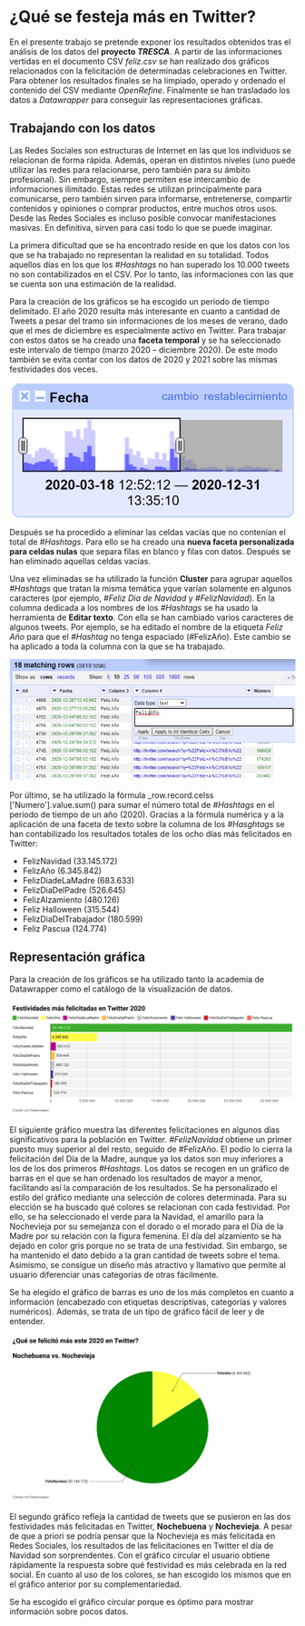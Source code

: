 # ¿Qué se festeja más en Twitter?

En el presente trabajo se pretende exponer los resultados obtenidos tras el análisis de los datos del **proyecto _TRESCA_**. A partir de las informaciones vertidas en el documento CSV _feliz.csv_ se han realizado dos gráficos relacionados con la felicitación de determinadas celebraciones en Twitter. Para obtener los resultados finales se ha limpiado, operado y ordenado el contenido del CSV mediante _OpenRefine_. Finalmente se han trasladado los datos a _Datawrapper_ para conseguir las representaciones gráficas.  

## Trabajando con los datos

Las Redes Sociales son estructuras de Internet en las que los individuos se relacionan de forma rápida. Además, operan en distintos niveles (uno puede utilizar las redes para relacionarse, pero también para su ámbito profesional). Sin embargo, siempre permiten ese intercambio de informaciones ilimitado. Estas redes se utilizan principalmente para comunicarse, pero también sirven para informarse, entretenerse, compartir contenidos y opiniones o comprar productos, entre muchos otros usos. Desde las Redes Sociales es incluso posible convocar manifestaciones masivas. En definitiva, sirven para casi todo lo que se puede imaginar. 

La primera dificultad que se ha encontrado reside en que los datos con los que se ha trabajado no representan la realidad en su totalidad. Todos aquellos días en los que los _#Hashtags_ no han superado los 10.000 tweets no son contabilizados en el CSV. Por lo tanto, las informaciones con las que se cuenta son una estimación de la realidad. 

Para la creación de los gráficos se ha escogido un período de tiempo delimitado. El año 2020 resulta más interesante en cuanto a cantidad de Tweets a pesar del tramo sin informaciones de los meses de verano, dado que el mes de diciembre es especialmente activo en Twitter. Para trabajar con estos datos se ha creado una **faceta temporal** y se ha seleccionado este intervalo de tiempo (marzo 2020 – diciembre 2020). De este modo también se evita contar con los datos de 2020 y 2021 sobre las mismas festividades dos veces.  

![cluster.png](/img/cluster.png)

Después se ha procedido a eliminar las celdas vacías que no contenían el total de _#Hashtags_. Para ello se ha creado una **nueva faceta personalizada para celdas nulas** que separa filas en blanco y filas con datos. Después se han eliminado aquellas celdas vacías. 

Una vez eliminadas se ha utilizado la función **Cluster** para agrupar aquellos _#Hashtags_ que tratan la misma temática yque varían solamente en algunos caracteres (por ejemplo, _#Feliz Dia de Navidad_ y _#FelizNavidad_). En la columna dedicada a los nombres de los _#Hashtags_ se ha usado la herramienta de **Editar texto**. Con ella se han cambiado varios caracteres de algunos tweets. Por ejemplo, se ha editado el nombre de la etiqueta _Feliz Año_ para que el _#Hashtag_ no tenga espaciado (#FelizAño). Este cambio se ha aplicado a toda la columna con la que se ha trabajado. 

![editar.png](/img/editar.png)

Por último, se ha utilizado la fórmula _row.record.celss ['Numero'].value.sum() para sumar el número total de _#Hashtags_ en el período de tiempo de un año (2020). Gracias a la fórmula numérica y a la aplicación de una faceta de texto sobre la columna de los _#Hasghtags_ se han contabilizado los resultados totales de los ocho días más felicitados en Twitter:

-	FelizNavidad (33.145.172)
-	FelizAño (6.345.842)
-	FelizDiadeLaMadre (683.633)
-	FelizDiaDelPadre (526.645)
-	FelizAlzamiento (480.126)
-	Feliz Halloween (315.544)
-	FelizDiaDelTrabajador (180.599)
-	Feliz Pascua (124.774)

## Representación gráfica

Para la creación de los gráficos se ha utilizado tanto la academia de Datawrapper como el catálogo de la visualización de datos. 

![festividad1.png](/img/festividad1.png)

El siguiente gráfico muestra las diferentes felicitaciones en algunos días significativos para la población en Twitter. _#FelizNavidad_ obtiene un primer puesto muy superior al del resto, seguido de #FelizAño. El podio lo cierra la felicitación del Día de la Madre, aunque ya los datos son muy inferiores a los de los dos primeros _#Hashtags_. 
Los datos se recogen en un gráfico de barras en el que se han ordenado los resultados de mayor a menor, facilitando así la comparación de los resultados. Se ha personalizado el estilo del gráfico mediante una selección de colores determinada. Para su elección se ha buscado qué colores se relacionan con cada festividad. Por ello, se ha seleccionado el verde para la Navidad, el amarillo para la Nochevieja por su semejanza con el dorado o el morado para el Día de la Madre por su relación con la figura femenina. El día del alzamiento se ha dejado en color gris porque no se trata de una festividad. Sin embargo, se ha mantenido el dato debido a la gran cantidad de tweets sobre el tema. Asimismo, se consigue un diseño más atractivo y llamativo que permite al usuario diferenciar unas categorías de otras fácilmente. 

Se ha elegido el gráfico de barras es uno de los más completos en cuanto a información (encabezado con etiquetas descriptivas, categorías y valores numéricos). Además, se trata de un tipo de gráfico fácil de leer y de entender. 
 
![festividad2.png](/img/festividad2.png)

El segundo gráfico refleja la cantidad de tweets que se pusieron en las dos festividades más felicitadas en Twitter, **Nochebuena** y **Nochevieja**. A pesar de que a priori se podría pensar que la Nochevieja es más felicitada en Redes Sociales, los resultados de las felicitaciones en Twitter el día de Navidad son sorprendentes. Con el gráfico circular el usuario obtiene rápidamente la respuesta sobre qué festividad es más celebrada en la red social. En cuanto al uso de los colores, se han escogido los mismos que en el gráfico anterior por su complementariedad. 

Se ha escogido el gráfico circular porque es óptimo para mostrar información sobre pocos datos. 
